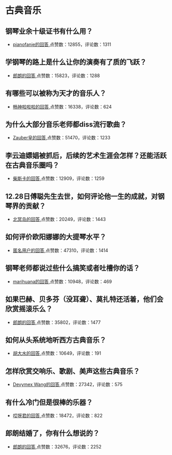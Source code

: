 #  古典音乐 
## 钢琴业余十级证书有什么用？
- [pianofanie的回答](https://www.zhihu.com/question/20973249/answer/304134431),点赞数：12855，评论数：1311
## 学钢琴的路上是什么让你的演奏有了质的飞跃？
- [郎朗的回答](https://www.zhihu.com/question/30438913/answer/182341345),点赞数：15823，评论数：1288
## 有哪些可以被称为天才的音乐人？
- [畅神啦啦啦的回答](https://www.zhihu.com/question/314443983/answer/633215253),点赞数：16338，评论数：624
## 为什么大部分音乐老师都diss流行歌曲？
- [Zauber皇的回答](https://www.zhihu.com/question/273996549/answer/1547646541),点赞数：51470，评论数：1233
## 李云迪嫖娼被抓后，后续的艺术生涯会怎样？还能活跃在古典音乐圈吗？
- [柴斯卡的回答](https://www.zhihu.com/question/493772413/answer/-2112485349),点赞数：12909，评论数：1259
## 12.28日傅聪先生去世，如何评论他一生的成就，对钢琴界的贡献？
- [北冥岛的回答](https://www.zhihu.com/question/436958872/answer/1653848220),点赞数：20249，评论数：1443
## 如何评价欧阳娜娜的大提琴水平？
- [匿名用户的回答](https://www.zhihu.com/question/24905791/answer/1850389281),点赞数：47310，评论数：1414
## 钢琴老师都说过些什么搞笑或者吐槽你的话？
- [marihuana的回答](https://www.zhihu.com/question/39027959/answer/90267227),点赞数：10948，评论数：469
## 如果巴赫、贝多芬（没耳聋）、莫扎特还活着，他们会欣赏摇滚乐么？
- [郎朗的回答](https://www.zhihu.com/question/26928978/answer/183356468),点赞数：35802，评论数：1477
## 如何从头系统地听西方古典音乐？
- [胡大水的回答](https://www.zhihu.com/question/30957313/answer/1146473123),点赞数：10649，评论数：191
## 怎样欣赏交响乐、歌剧、美声这些古典音乐？
- [Devymex Wang的回答](https://www.zhihu.com/question/22208507/answer/20656809),点赞数：27342，评论数：575
## 有什么冷门但是很棒的乐器？
- [哎呀君的回答](https://www.zhihu.com/question/31652446/answer/506672387),点赞数：18472，评论数：822
## 郎朗结婚了，你有什么想说的？
- [郎朗的回答](https://www.zhihu.com/question/58811726/answer/704092808),点赞数：32676，评论数：2252
